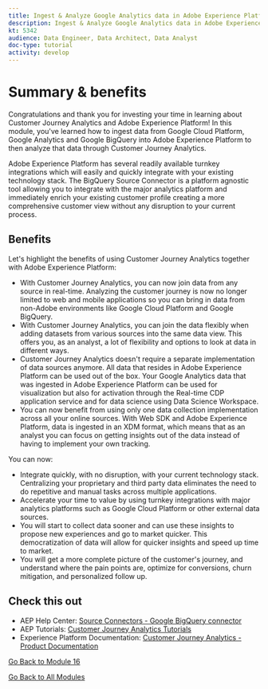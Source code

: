 ```yaml
---
title: Ingest & Analyze Google Analytics data in Adobe Experience Platform with the BigQuery Source Connector - Summary
description: Ingest & Analyze Google Analytics data in Adobe Experience Platform with the BigQuery Source Connector - Summary
kt: 5342
audience: Data Engineer, Data Architect, Data Analyst
doc-type: tutorial
activity: develop
---
```


# Summary & benefits

Congratulations and thank you for investing your time in learning about Customer Journey Analytics and Adobe Experience Platform! 
In this module, you've learned how to ingest data from Google Cloud Platform, Google Analytics and Google BigQuery into Adobe Experience Platform to then analyze that data through Customer Journey Analytics. 

Adobe Experience Platform has several readily available turnkey integrations which will easily and quickly integrate with your existing technology stack. The BigQuery Source Connector is a platform agnostic tool allowing you to integrate with the major analytics platform and immediately enrich your existing customer profile creating a more comprehensive customer view without any disruption to your current process. 

## Benefits

Let's highlight the benefits of using Customer Journey Analytics together with Adobe Experience Platform:

- With Customer Journey Analytics, you can now join data from any source in real-time. Analyzing the customer journey is now no longer limited to web and mobile applications so you can bring in data from non-Adobe environments like Google Cloud Platform and Google BigQuery.
- With Customer Journey Analytics, you can join the data flexibly when adding datasets from various sources into the same data view. This offers you, as an analyst, a lot of flexibility and options to look at data in different ways.
- Customer Journey Analytics doesn't require a separate implementation of data sources anymore. All data that resides in Adobe Experience Platform can be used out of the box. Your Google Analytics data that was ingested in Adobe Experience Platform can be used for visualization but also for activation through the Real-time CDP application service and for data science using Data Science Workspace.
- You can now benefit from using only one data collection implementation across all your online sources. With Web SDK and Adobe Experience Platform, data is ingested in an XDM format, which means that as an analyst you can focus on getting insights out of the data instead of having to implement your own tracking.

You can now:

- Integrate quickly, with no disruption, with your current technology stack. Centralizing your proprietary and third party data eliminates the need to do repetitive and manual tasks across multiple applications.
- Accelerate your time to value by using turnkey integrations with major analytics platforms such as Google Cloud Platform or other external data sources.
- You will start to collect data sooner and can use these insights to propose new experiences and go to market quicker. This democratization of data will allow for quicker insights and speed up time to market.
- You will get a more complete picture of the customer's journey, and understand where the pain points are, optimize for conversions, churn mitigation, and personalized follow up. 

## Check this out

- AEP Help Center: [Source Connectors - Google BigQuery connector](https://docs.adobe.com/content/help/en/experience-platform/sources/connectors/databases/bigquery.html)
- AEP Tutorials: [Customer Journey Analytics Tutorials](https://docs.adobe.com/content/help/en/platform-learn/tutorials/cja/understanding-customer-journey-analytics.html)
- Experience Platform Documentation: [Customer Journey Analytics - Product Documentation](https://docs.adobe.com/content/help/en/analytics-platform/using/cja-landing.html)

[Go Back to Module 16](./customer-journey-analytics-bigquery-gcp.md)

[Go Back to All Modules](./../../overview.md)
